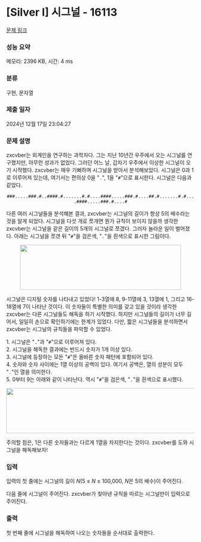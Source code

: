 # [Silver I] 시그널 - 16113 

[문제 링크](https://www.acmicpc.net/problem/16113) 

### 성능 요약

메모리: 2396 KB, 시간: 4 ms

### 분류

구현, 문자열

### 제출 일자

2024년 12월 17일 23:04:27

### 문제 설명

<p>zxcvber는 외계인을 연구하는 과학자다. 그는 지난 10년간 우주에서 오는 시그널를 연구했지만, 아무런 성과가 없었다. 그러던 어느 날, 갑자기 우주에서 이상한 시그널이 오기 시작했다. zxcvber는 매우 기뻐하며 시그널을 받아서 분석해보았다. 시그널은 0과 1로 이루어져 있는데, 여기서는 편의상 0을 "<code>.</code>", 1을 "<code>#</code>"으로 표시한다. 시그널은 다음과 같았다.</p>

<p style="text-align: center;"><code>###.....###.#..####.#.......#.#....####.....###.#....##.#.......#.#....####.....###.#....#</code></p>

<p>다른 여러 시그널들을 분석해본 결과, zxcvber는 시그널의 길이가 항상 5의 배수라는 것을 알게 되었다. 시그널을 다섯 개로 쪼개면 뭔가 규칙이 보이지 않을까 생각한 zxcvber는 시그널을 같은 길이의 5개의 시그널로 쪼갰다. 그러자 놀라운 일이 벌어졌다. 아래는 시그널을 쪼갠 뒤 "<code>#</code>"을 검은색, "<code>.</code>"을 흰색으로 표시한 그림이다.</p>

<p style="text-align: center;"><img alt="" height="120" src="https://upload.acmicpc.net/4a8010ac-92da-4b26-8d97-9c9bce4cf931/-/preview/" width="430"></p>

<p>시그널은 디지털 숫자를 나타내고 있었다! 1-3열에 8, 9-11열에 3, 13열에 1, 그리고 16-18열에 7이 나타난 것이다. 이 숫자들이 특별한 의미를 갖고 있을 것이라 생각한 zxcvber는 다른 시그널들도 해독을 하기 시작했다. 하지만 시그널들의 길이가 너무 길어서, 일일히 손으로 확인하기에는 한계가 있었다. 다만, 짧은 시그널들을 분석하면서 zxcvber는 시그널의 규칙들을 파악할 수 있었다.</p>

<p>1. 시그널은 "<code>.</code>"과 "<code>#</code>"으로 이루어져 있다.<br>
2. 시그널을 해독한 결과에는 반드시 숫자가 1개 이상 있다.<br>
3. 시그널에 등장하는 모든 "<code>#</code>"은 올바른 숫자 패턴에 포함되어 있다.<br>
4. 숫자와 숫자 사이에는 1열 이상의 공백이 있다. 여기서 공백은, 열의 성분이 모두 "<code>.</code>"인 열을 의미한다.<br>
5. 0부터 9는 아래와 같이 나타난다. 역시 "<code>#</code>"을 검은색, "<code>.</code>"을 흰색으로 표시했다.</p>

<p style="text-align: center;"><img alt="" height="120" src="https://upload.acmicpc.net/309fd7f3-22b9-452e-95f6-e3f4828c0f9a/-/preview/" width="870"></p>

<p>주의할 점은, 1은 다른 숫자들과는 다르게 1열을 차지한다는 것이다. zxcvber를 도와 시그널을 해독해보자!</p>

### 입력 

 <p>입력의 첫 줄에는 시그널의 길이 <em>N</em>(5 ≤ <em>N</em> ≤ 100,000, <em>N</em>은 5의 배수)이 주어진다.</p>

<p>다음 줄에 시그널이 주어진다. zxcvber가 찾아낸 규칙을 따르는 시그널만이 입력으로 주어진다.</p>

### 출력 

 <p>첫 번째 줄에 시그널을 해독하여 나오는 숫자들을 순서대로 출력한다.</p>

